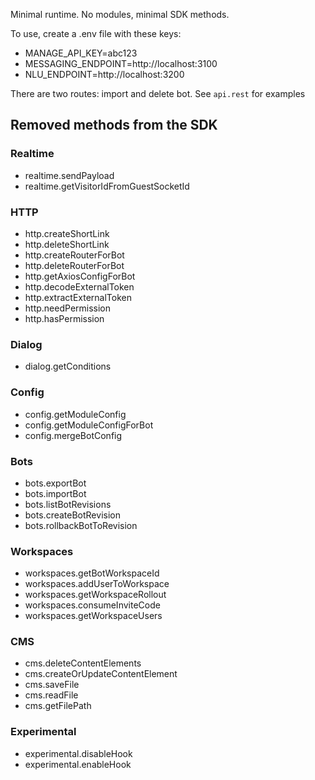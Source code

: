 Minimal runtime. No modules, minimal SDK methods.

To use, create a .env file with these keys:

- MANAGE_API_KEY=abc123
- MESSAGING_ENDPOINT=http://localhost:3100
- NLU_ENDPOINT=http://localhost:3200

There are two routes: import and delete bot. See `api.rest` for examples

## Removed methods from the SDK

### Realtime

- realtime.sendPayload
- realtime.getVisitorIdFromGuestSocketId

### HTTP

- http.createShortLink
- http.deleteShortLink
- http.createRouterForBot
- http.deleteRouterForBot
- http.getAxiosConfigForBot
- http.decodeExternalToken
- http.extractExternalToken
- http.needPermission
- http.hasPermission

### Dialog

- dialog.getConditions

### Config

- config.getModuleConfig
- config.getModuleConfigForBot
- config.mergeBotConfig

### Bots

- bots.exportBot
- bots.importBot
- bots.listBotRevisions
- bots.createBotRevision
- bots.rollbackBotToRevision

### Workspaces

- workspaces.getBotWorkspaceId
- workspaces.addUserToWorkspace
- workspaces.getWorkspaceRollout
- workspaces.consumeInviteCode
- workspaces.getWorkspaceUsers

### CMS

- cms.deleteContentElements
- cms.createOrUpdateContentElement
- cms.saveFile
- cms.readFile
- cms.getFilePath

### Experimental

- experimental.disableHook
- experimental.enableHook
